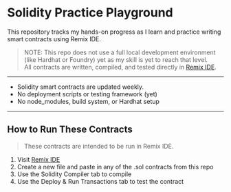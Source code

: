 # Solidity Practice Playground

This repository tracks my hands-on progress as I learn and practice writing smart contracts using Remix IDE.

> NOTE: This repo does not use a full local development environment (like Hardhat or Foundry) yet as my skill is yet to reach that level.  
> All contracts are written, compiled, and tested directly in [Remix IDE](https://remix.ethereum.org/).

---

-  Solidity smart contracts are updated weekly.
-  No deployment scripts or testing framework (yet)
-  No node_modules, build system, or Hardhat setup

---

## How to Run These Contracts

> These contracts are intended to be run in Remix IDE.

1. Visit [Remix IDE](https://remix.ethereum.org)
2. Create a new file and paste in any of the .sol contracts from this repo
3. Use the Solidity Compiler tab to compile
4. Use the Deploy & Run Transactions tab to test the contract